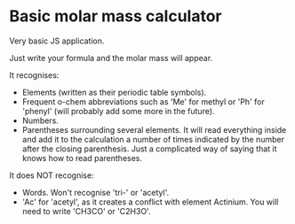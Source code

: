 # Basic molar mass calculator
Very basic JS application.

Just write your formula and the molar mass will appear.

It recognises:
- Elements (written as their periodic table symbols).
- Frequent o-chem abbreviations such as 'Me' for methyl or 'Ph' for 'phenyl' (will probably add some more in the future).
- Numbers.
- Parentheses surrounding several elements. It will read everything inside and add it to the calculation a number of times indicated by the number after the closing parenthesis. Just a complicated way of saying that it knows how to read parentheses.

It does NOT recognise:
- Words. Won't recognise 'tri-' or 'acetyl'.
- 'Ac' for 'acetyl', as it creates a conflict with element Actinium. You will need to write 'CH3CO' or 'C2H3O'.
